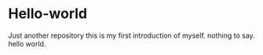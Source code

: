# Hello-world
Just another repository
this is my first introduction of myself. nothing to say. hello world.
